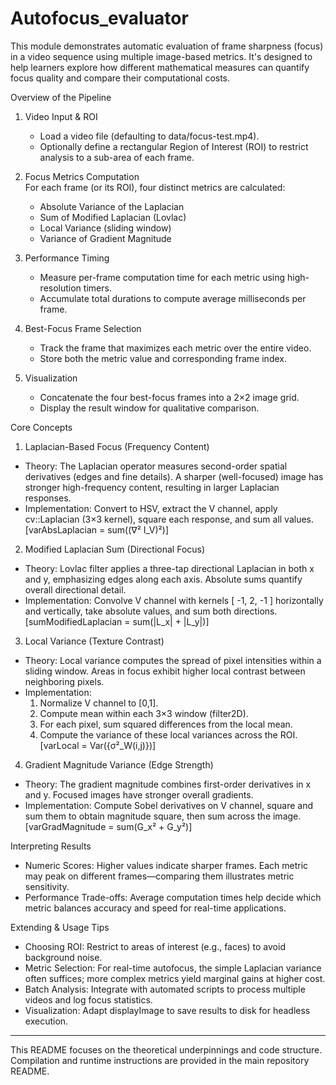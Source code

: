 # Autofocus_evaluator

This module demonstrates automatic evaluation of frame sharpness (focus) in a video sequence using multiple image-based metrics. It's designed to help learners explore how different mathematical measures can quantify focus quality and compare their computational costs.

Overview of the Pipeline

1. Video Input & ROI  
   - Load a video file (defaulting to data/focus-test.mp4).  
   - Optionally define a rectangular Region of Interest (ROI) to restrict analysis to a sub-area of each frame.

2. Focus Metrics Computation  
   For each frame (or its ROI), four distinct metrics are calculated:
   - Absolute Variance of the Laplacian  
   - Sum of Modified Laplacian (Lovlac)  
   - Local Variance (sliding window)  
   - Variance of Gradient Magnitude

3. Performance Timing  
   - Measure per-frame computation time for each metric using high-resolution timers.  
   - Accumulate total durations to compute average milliseconds per frame.

4. Best-Focus Frame Selection  
   - Track the frame that maximizes each metric over the entire video.  
   - Store both the metric value and corresponding frame index.

5. Visualization  
   - Concatenate the four best-focus frames into a 2×2 image grid.  
   - Display the result window for qualitative comparison.

Core Concepts

1. Laplacian-Based Focus (Frequency Content)
- Theory: The Laplacian operator measures second-order spatial derivatives (edges and fine details). A sharper (well-focused) image has stronger high-frequency content, resulting in larger Laplacian responses.
- Implementation: Convert to HSV, extract the V channel, apply cv::Laplacian (3×3 kernel), square each response, and sum all values.
  [varAbsLaplacian = sum((∇² I_V)²)]

2. Modified Laplacian Sum (Directional Focus)
- Theory: Lovlac filter applies a three-tap directional Laplacian in both x and y, emphasizing edges along each axis. Absolute sums quantify overall directional detail.
- Implementation: Convolve V channel with kernels [ -1, 2, -1 ] horizontally and vertically, take absolute values, and sum both directions.
  [sumModifiedLaplacian = sum(|L_x| + |L_y|)]

3. Local Variance (Texture Contrast)
- Theory: Local variance computes the spread of pixel intensities within a sliding window. Areas in focus exhibit higher local contrast between neighboring pixels.
- Implementation:
  1. Normalize V channel to [0,1].
  2. Compute mean within each 3×3 window (filter2D).
  3. For each pixel, sum squared differences from the local mean.
  4. Compute the variance of these local variances across the ROI.
  [varLocal = Var({σ²_W(i,j)})]

4. Gradient Magnitude Variance (Edge Strength)
- Theory: The gradient magnitude combines first-order derivatives in x and y. Focused images have stronger overall gradients.
- Implementation: Compute Sobel derivatives on V channel, square and sum them to obtain magnitude square, then sum across the image.
  [varGradMagnitude = sum(G_x² + G_y²)]

Interpreting Results

- Numeric Scores: Higher values indicate sharper frames. Each metric may peak on different frames—comparing them illustrates metric sensitivity.
- Performance Trade-offs: Average computation times help decide which metric balances accuracy and speed for real-time applications.

Extending & Usage Tips

- Choosing ROI: Restrict to areas of interest (e.g., faces) to avoid background noise.
- Metric Selection: For real-time autofocus, the simple Laplacian variance often suffices; more complex metrics yield marginal gains at higher cost.
- Batch Analysis: Integrate with automated scripts to process multiple videos and log focus statistics.
- Visualization: Adapt displayImage to save results to disk for headless execution.

---
This README focuses on the theoretical underpinnings and code structure. Compilation and runtime instructions are provided in the main repository README.
